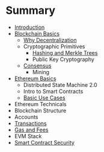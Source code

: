 # Summary

* [Introduction](README.md)
* [Blockchain Basics](blockchain-intro.md)
  * [Why Decentralization](/why-decentralization.md)
  * Cryptographic Primitives
    * [Hashing and Merkle Trees](hashing-and-merkle-trees.md)
    * Public Key Cryptography
  * [Consensus](consensus.md)
    * Mining
* [Ethereum Basics](ethereum-basics.md)
  * Distributed State Machine 2.0
  * Intro to Smart Contracts
  * [Basic Use Cases](basic-use-cases.md)
* Ethereum Technicals
* Blockchain Structure
* Accounts
* [Transactions](transactions.md)
* [Gas and Fees](/gas-and-fees.md)
* EVM Stack
* [Smart Contract Security](smart-contract-security.md)

